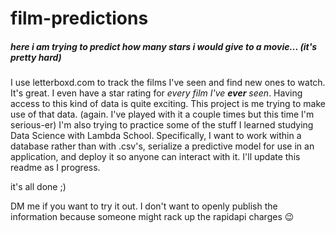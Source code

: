 # film-predictions
##### here i am trying to predict how many stars i would give to a movie... (it's pretty hard)

I use letterboxd.com to track the films I've seen and find new ones to watch. It's great.
I even have a star rating for *every film I've **ever** seen*. Having access to this kind of data is quite exciting.
This project is me trying to make use of that data. (again. I've played with it a couple times but this time I'm serious-er)
I'm also trying to practice some of the stuff I learned studying Data Science with Lambda School.
Specifically, I want to work within a database rather than with .csv's, serialize a predictive model for use in an application, and deploy it so anyone can interact with it.
I'll update this readme as I progress. 

it's all done ;)

DM me if you want to try it out. I don't want to openly publish the information because someone might rack up the rapidapi charges :wink:
